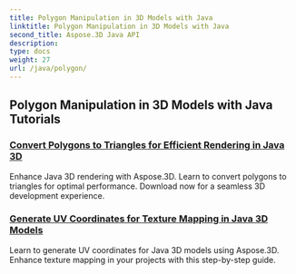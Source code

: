 ```yaml
---
title: Polygon Manipulation in 3D Models with Java
linktitle: Polygon Manipulation in 3D Models with Java
second_title: Aspose.3D Java API
description: 
type: docs
weight: 27
url: /java/polygon/
---
```


## Polygon Manipulation in 3D Models with Java Tutorials
### [Convert Polygons to Triangles for Efficient Rendering in Java 3D](./convert-polygons-triangles/)
Enhance Java 3D rendering with Aspose.3D. Learn to convert polygons to triangles for optimal performance. Download now for a seamless 3D development experience.
### [Generate UV Coordinates for Texture Mapping in Java 3D Models](./generate-uv-coordinates/)
Learn to generate UV coordinates for Java 3D models using Aspose.3D. Enhance texture mapping in your projects with this step-by-step guide.